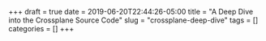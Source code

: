 +++ 
draft = true
date = 2019-06-20T22:44:26-05:00
title = "A Deep Dive into the Crossplane Source Code"
slug = "crossplane-deep-dive" 
tags = []
categories = []
+++
